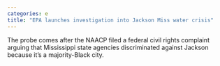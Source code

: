 ```yaml
---
categories: e
title: "EPA launches investigation into Jackson Miss water crisis"
---
```

The probe comes after the NAACP filed a federal civil rights complaint arguing that Mississippi state agencies discriminated against Jackson because it’s a majority-Black city.